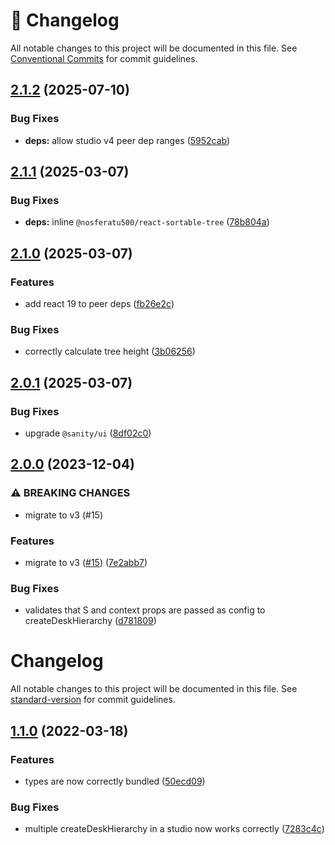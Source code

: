 <!-- markdownlint-disable --><!-- textlint-disable -->

# 📓 Changelog

All notable changes to this project will be documented in this file. See
[Conventional Commits](https://conventionalcommits.org) for commit guidelines.

## [2.1.2](https://github.com/sanity-io/hierarchical-document-list/compare/v2.1.1...v2.1.2) (2025-07-10)

### Bug Fixes

- **deps:** allow studio v4 peer dep ranges ([5952cab](https://github.com/sanity-io/hierarchical-document-list/commit/5952cab90e46584df92bf1af4adb2720010e1c8a))

## [2.1.1](https://github.com/sanity-io/hierarchical-document-list/compare/v2.1.0...v2.1.1) (2025-03-07)

### Bug Fixes

- **deps:** inline `@nosferatu500/react-sortable-tree` ([78b804a](https://github.com/sanity-io/hierarchical-document-list/commit/78b804a2a79bef520e8d3f552c7a552acb1666a5))

## [2.1.0](https://github.com/sanity-io/hierarchical-document-list/compare/v2.0.1...v2.1.0) (2025-03-07)

### Features

- add react 19 to peer deps ([fb26e2c](https://github.com/sanity-io/hierarchical-document-list/commit/fb26e2ca69be4b0f098520204748f8572a413162))

### Bug Fixes

- correctly calculate tree height ([3b06256](https://github.com/sanity-io/hierarchical-document-list/commit/3b06256392e866b5fcc39b70b5910990321d10d8))

## [2.0.1](https://github.com/sanity-io/hierarchical-document-list/compare/v2.0.0...v2.0.1) (2025-03-07)

### Bug Fixes

- upgrade `@sanity/ui` ([8df02c0](https://github.com/sanity-io/hierarchical-document-list/commit/8df02c05cf9a69254268b307d4a0cc294c3f0a56))

## [2.0.0](https://github.com/sanity-io/hierarchical-document-list/compare/v1.1.0...v2.0.0) (2023-12-04)

### ⚠ BREAKING CHANGES

- migrate to v3 (#15)

### Features

- migrate to v3 ([#15](https://github.com/sanity-io/hierarchical-document-list/issues/15)) ([7e2abb7](https://github.com/sanity-io/hierarchical-document-list/commit/7e2abb7c3eee9c532976ce6e17ce7255b47227fe))

### Bug Fixes

- validates that S and context props are passed as config to createDeskHierarchy ([d781809](https://github.com/sanity-io/hierarchical-document-list/commit/d781809e3e970968254b621078658538188b08ae))

# Changelog

All notable changes to this project will be documented in this file. See [standard-version](https://github.com/conventional-changelog/standard-version) for commit guidelines.

## [1.1.0](https://github.com/sanity-io/hierarchical-document-list/compare/v1.0.0...v1.1.0) (2022-03-18)

### Features

- types are now correctly bundled ([50ecd09](https://github.com/sanity-io/hierarchical-document-list/commit/50ecd0974af5bf09f17ee2e73d64e8db74701e42))

### Bug Fixes

- multiple createDeskHierarchy in a studio now works correctly ([7283c4c](https://github.com/sanity-io/hierarchical-document-list/commit/7283c4c56dad3a845eff93ae112c9b43238cf612))

